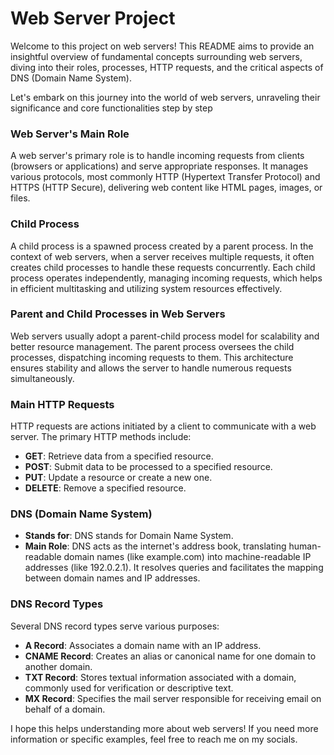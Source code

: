 # Web Server Project

Welcome to this project on web servers! This README aims to provide an insightful overview of fundamental concepts surrounding web servers, diving into their roles, processes, HTTP requests, and the critical aspects of DNS (Domain Name System).

Let's embark on this journey into the world of web servers, unraveling their significance and core functionalities step by step

### Web Server's Main Role
A web server's primary role is to handle incoming requests from clients (browsers or applications) and serve appropriate responses. It manages various protocols, most commonly HTTP (Hypertext Transfer Protocol) and HTTPS (HTTP Secure), delivering web content like HTML pages, images, or files.

### Child Process
A child process is a spawned process created by a parent process. In the context of web servers, when a server receives multiple requests, it often creates child processes to handle these requests concurrently. Each child process operates independently, managing incoming requests, which helps in efficient multitasking and utilizing system resources effectively.

### Parent and Child Processes in Web Servers
Web servers usually adopt a parent-child process model for scalability and better resource management. The parent process oversees the child processes, dispatching incoming requests to them. This architecture ensures stability and allows the server to handle numerous requests simultaneously.

### Main HTTP Requests
HTTP requests are actions initiated by a client to communicate with a web server. The primary HTTP methods include:
- **GET**: Retrieve data from a specified resource.
- **POST**: Submit data to be processed to a specified resource.
- **PUT**: Update a resource or create a new one.
- **DELETE**: Remove a specified resource.

### DNS (Domain Name System)
- **Stands for**: DNS stands for Domain Name System.
- **Main Role**: DNS acts as the internet's address book, translating human-readable domain names (like example.com) into machine-readable IP addresses (like 192.0.2.1). It resolves queries and facilitates the mapping between domain names and IP addresses.

### DNS Record Types
Several DNS record types serve various purposes:
- **A Record**: Associates a domain name with an IP address.
- **CNAME Record**: Creates an alias or canonical name for one domain to another domain.
- **TXT Record**: Stores textual information associated with a domain, commonly used for verification or descriptive text.
- **MX Record**: Specifies the mail server responsible for receiving email on behalf of a domain.

I hope this helps understanding more about web servers! If you need more information or specific examples, feel free to reach me on my socials.

